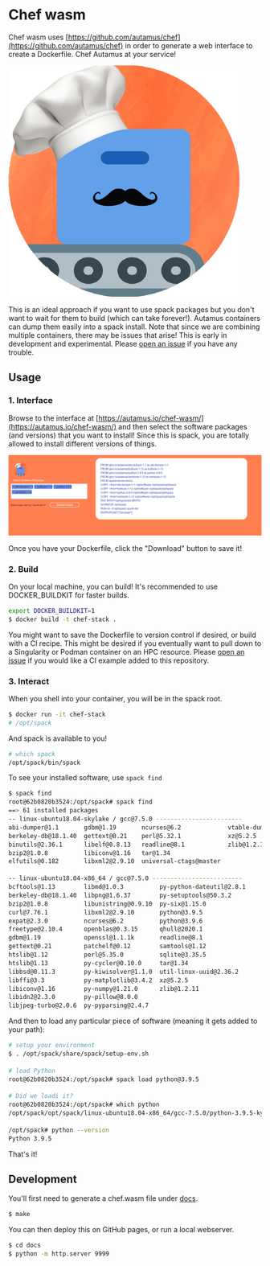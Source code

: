 # Chef wasm

Chef wasm uses [https://github.com/autamus/chef](https://github.com/autamus/chef) in order to generate a web
interface to create a Dockerfile. Chef Autamus at your service!

![docs/img/chef-stash.png](docs/img/chef-stash.png)

This is an ideal approach if you want to use spack packages but you don't want to wait for them
to build (which can take forever!). Autamus containers can dump them easily into a spack install.
Note that since we are combining multiple containers, there may be issues that arise! This
is early in development and experimental. Please [open an issue](https://github.com/autamus/chef-wasm) if you have any trouble.

## Usage

### 1. Interface

Browse to the interface at [https://autamus.io/chef-wasm/](https://autamus.io/chef-wasm/) and then select the software packages (and versions)
that you want to install! Since this is spack, you are totally allowed to install
different versions of things.

![docs/img/chef-wasm.png](docs/img/chef-wasm.png)

Once you have your Dockerfile, click the "Download" button to save it! 

### 2. Build

On your local machine, you can build! It's recommended to use DOCKER_BUILDKIT for faster
builds.

```bash
export DOCKER_BUILDKIT=1
$ docker build -t chef-stack .
```

You might want to save the Dockerfile to version control if desired, or build
with a CI recipe. This might be desired if you eventually want to pull down
to a Singularity or Podman container on an HPC resource. 
Please [open an issue](https://github.com/autamus/chef-wasm) if 
you would like a CI example added to this repository.

### 3. Interact

When you shell into your container, you will be in the spack root.

```bash
$ docker run -it chef-stack
# /opt/spack
```

And spack is available to you!

```bash
# which spack
/opt/spack/bin/spack
```

To see your installed software, use `spack find`

```bash
$ spack find
root@62b0820b3524:/opt/spack# spack find
==> 61 installed packages
-- linux-ubuntu18.04-skylake / gcc@7.5.0 ------------------------
abi-dumper@1.1       gdbm@1.19       ncurses@6.2             vtable-dumper@1.2
berkeley-db@18.1.40  gettext@0.21    perl@5.32.1             xz@5.2.5
binutils@2.36.1      libelf@0.8.13   readline@8.1            zlib@1.2.11
bzip2@1.0.8          libiconv@1.16   tar@1.34
elfutils@0.182       libxml2@2.9.10  universal-ctags@master

-- linux-ubuntu18.04-x86_64 / gcc@7.5.0 -------------------------
bcftools@1.13        libmd@1.0.3          py-python-dateutil@2.8.1
berkeley-db@18.1.40  libpng@1.6.37        py-setuptools@50.3.2
bzip2@1.0.8          libunistring@0.9.10  py-six@1.15.0
curl@7.76.1          libxml2@2.9.10       python@3.9.5
expat@2.3.0          ncurses@6.2          python@3.9.6
freetype@2.10.4      openblas@0.3.15      qhull@2020.1
gdbm@1.19            openssl@1.1.1k       readline@8.1
gettext@0.21         patchelf@0.12        samtools@1.12
htslib@1.12          perl@5.35.0          sqlite@3.35.5
htslib@1.13          py-cycler@0.10.0     tar@1.34
libbsd@0.11.3        py-kiwisolver@1.1.0  util-linux-uuid@2.36.2
libffi@3.3           py-matplotlib@3.4.2  xz@5.2.5
libiconv@1.16        py-numpy@1.21.0      zlib@1.2.11
libidn2@2.3.0        py-pillow@8.0.0
libjpeg-turbo@2.0.6  py-pyparsing@2.4.7
```

And then to load any particular piece of software (meaning it gets added to your path):

```bash
# setup your environment
$ . /opt/spack/share/spack/setup-env.sh

# load Python
root@62b0820b3524:/opt/spack# spack load python@3.9.5

# Did we loadi it?
root@62b0820b3524:/opt/spack# which python
/opt/spack/opt/spack/linux-ubuntu18.04-x86_64/gcc-7.5.0/python-3.9.5-kykqwyent2svlspsvehqpu4xdgcp54z5/bin/python

/opt/spack# python --version
Python 3.9.5
```

That's it!


## Development

You'll first need to generate a chef.wasm file under [docs](docs).

```bash
$ make
```

You can then deploy this on GitHub pages, or run a local webserver.

```bash
$ cd docs
$ python -m http.server 9999
```
